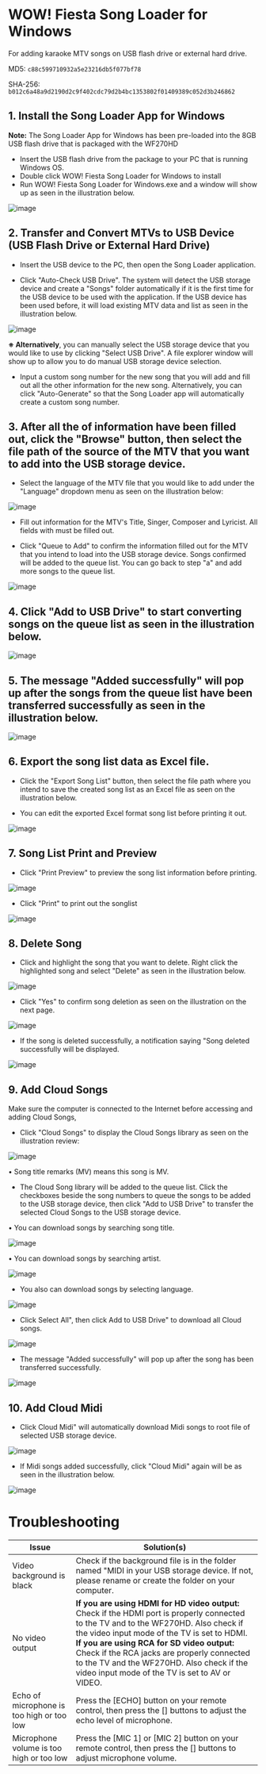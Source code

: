 # WOW! Fiesta Song Loader for Windows
For adding karaoke MTV songs on USB flash drive or external hard drive.

MD5: `c88c599710932a5e23216db5f077bf78`

SHA-256: `b012c6a48a9d2190d2c9f402cdc79d2b4bc1353802f01409389c052d3b246862`

## **1. Install the Song Loader App for Windows**

**Note:** The Song Loader App for Windows has been pre-loaded into the 8GB USB flash drive that is packaged with the WF270HD

- Insert the USB flash drive from the package to your PC that is running Windows OS.
- Double click WOW! Fiesta Song Loader for Windows to install
- Run WOW! Fiesta Song Loader for Windows.exe and a window will show up as seen in the illustration below.

![image](https://github.com/AwayJob/WOW-Fiesta-Song-Loader/assets/66241829/0202eca0-a6d0-41dc-bb2b-eae014cb18a6)


## **2. Transfer and Convert MTVs to USB Device (USB Flash Drive or External Hard Drive)**

- Insert the USB device to the PC, then open the Song Loader application.

- Click "Auto-Check USB Drive". The system will detect the USB storage device and create a "Songs" folder automatically if it is the first time for the USB device to be used with the application. If the USB device has been used before, it will load existing MTV data and list as seen in the illustration below.

![image](https://github.com/AwayJob/WOW-Fiesta-Song-Loader/assets/66241829/2d138647-38c5-412f-ba9c-279e7b6f0fd1)

  **※ Alternatively**, you can manually select the USB storage device that you would like to use by clicking "Select USB Drive". A file explorer window will show up to allow you to do manual USB storage device selection.

- Input a custom song number for the new song that you will add and fill out all the other information for the new song. Alternatively, you can click "Auto-Generate" so that the Song Loader app will automatically create a custom song number.

## **3. After all the of information have been filled out, click the "Browse" button, then select the file path of the source of the MTV that you want to add into the USB storage device.**

- Select the language of the MTV file that you would like to add under the "Language" dropdown menu as seen on the illustration below:

![image](https://github.com/AwayJob/WOW-Fiesta-Song-Loader/assets/66241829/2ee908be-7a59-4add-8d25-dc292b82fab6)

- Fill out information for the MTV's Title, Singer, Composer and Lyricist. All fields with must be filled out.

- Click "Queue to Add" to confirm the information filled out for the MTV that you intend to load into the USB storage device. Songs confirmed will be added to the queue list. You can go back to step "a" and add more songs to the queue list.

![image](https://github.com/AwayJob/WOW-Fiesta-Song-Loader/assets/66241829/c30aba25-f1f9-407b-9743-3cdc71b9ea33)

## **4. Click "Add to USB Drive" to start converting songs on the queue list as seen in the illustration below.**

![image](https://github.com/AwayJob/WOW-Fiesta-Song-Loader/assets/66241829/0d316e14-fbfb-427f-8ffa-360acef0d053)

## **5. The message "Added successfully" will pop up after the songs from the queue list have been transferred successfully as seen in the illustration below.**

![image](https://github.com/AwayJob/WOW-Fiesta-Song-Loader/assets/66241829/fc120853-205a-43ae-9f42-99b1f5363948)

## **6. Export the song list data as Excel file.**

- Click the "Export Song List" button, then select the file path where you intend to save the created song list as an Excel file as seen on the illustration below.

- You can edit the exported Excel format song list before printing it out.

![image](https://github.com/AwayJob/WOW-Fiesta-Song-Loader/assets/66241829/a4565cdc-25b1-4435-83cb-b0f4e7e6295d)

## **7. Song List Print and Preview**

- Click "Print Preview" to preview the song list information before printing.

![image](https://github.com/AwayJob/WOW-Fiesta-Song-Loader/assets/66241829/892225a0-94b0-49b9-984f-ea23479a5caf)

- Click "Print" to print out the songlist

![image](https://github.com/AwayJob/WOW-Fiesta-Song-Loader/assets/66241829/a4b55188-7ac4-4eea-bc5a-9aee6dffaaf8)

## **8. Delete Song**

- Click and highlight the song that you want to delete. Right click the highlighted song and select "Delete" as seen in the illustration below.

![image](https://github.com/AwayJob/WOW-Fiesta-Song-Loader/assets/66241829/5cedc584-d5ed-4a46-b48c-a3ffc0baf141)

- Click "Yes" to confirm song deletion as seen on the illustration on the next page.

![image](https://github.com/AwayJob/WOW-Fiesta-Song-Loader/assets/66241829/b46ec333-f0f6-4fe8-8fd8-69528ba3cb6d)

- If the song is deleted successfully, a notification saying "Song deleted successfully will be displayed.

![image](https://github.com/AwayJob/WOW-Fiesta-Song-Loader/assets/66241829/e8d74103-6921-46a8-b919-7b92887616f2)

## **9. Add Cloud Songs**

Make sure the computer is connected to the Internet before accessing and adding Cloud Songs,

- Click "Cloud Songs" to display the Cloud Songs library as seen on the illustration review:

![image](https://github.com/AwayJob/WOW-Fiesta-Song-Loader/assets/66241829/c3f116fe-ea36-467e-a25d-8100c4eee91d)

• Song title remarks (MV) means this song is MV.

- The Cloud Song library will be added to the queue list. Click the checkboxes beside the song numbers to queue the songs to be added to the USB storage device, then click "Add to USB Drive" to transfer the selected Cloud Songs to the USB storage device.

• You can download songs by searching song title.

![image](https://github.com/AwayJob/WOW-Fiesta-Song-Loader/assets/66241829/44a51c2c-07eb-4831-a9d0-bf24a362d185)

• You can download songs by searching artist.

![image](https://github.com/AwayJob/WOW-Fiesta-Song-Loader/assets/66241829/1c2eb6b4-4f22-47cb-a513-f1291d2c4197)

- You also can download songs by selecting language.

![image](https://github.com/AwayJob/WOW-Fiesta-Song-Loader/assets/66241829/6921ed79-b29d-4cc9-abbd-6581bc1486d6)

- Click Select All", then click Add to USB Drive" to download all Cloud songs.

![image](https://github.com/AwayJob/WOW-Fiesta-Song-Loader/assets/66241829/d4450388-60ac-4b75-b44e-2cb8ae15013f)

- The message "Added successfully" will pop up after the song has been transferred successfully.

![image](https://github.com/AwayJob/WOW-Fiesta-Song-Loader/assets/66241829/e81c221e-3244-4db6-b897-e82f9122d0cc)

## **10. Add Cloud Midi**

- Click Cloud Midi" will automatically download Midi songs to root file of selected USB storage device.

![image](https://github.com/AwayJob/WOW-Fiesta-Song-Loader/assets/66241829/bb89a40d-bd9f-44cc-b9b7-ca24bb59b15e)

- If Midi songs added successfully, click "Cloud Midi" again will be as seen in the illustration below.

![image](https://github.com/AwayJob/WOW-Fiesta-Song-Loader/assets/66241829/8e61102e-945e-4e80-947d-ee3d62f30b0b)

# Troubleshooting
| Issue | Solution(s) |
| -- | -- |
| Video background is black | Check if the background file is in the folder named "MIDI in your USB storage device. If not, please rename or create the folder on your computer. |
| No video output | **If you are using HDMI for HD video output:** Check if the HDMI port is properly connected to the TV and to the WF270HD. Also check if the video input mode of the TV is set to HDMI. **If you are using RCA for SD video output:** Check if the RCA jacks are properly connected to the TV and the WF270HD. Also check if the video input mode of the TV is set to AV or VIDEO. |
| Echo of microphone is too high or too low | Press the [ECHO] button on your remote control, then press the [] buttons to adjust the echo level of microphone. |
| Microphone volume is too high or too low | Press the [MIC 1] or [MIC 2] button on your remote control, then press the [] buttons to adjust microphone volume. |

